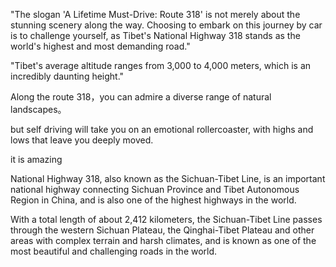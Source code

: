 

"The slogan 'A Lifetime Must-Drive: Route 318' is not merely about the stunning scenery along the way. Choosing to embark on this journey by car is to challenge yourself, as Tibet's National Highway 318 stands as the world's highest and most demanding road."

"Tibet's average altitude ranges from 3,000 to 4,000 meters, which is an incredibly daunting height."

Along the route 318，you  can admire a diverse range of natural landscapes。

but self driving will take you on an emotional rollercoaster, with highs and lows that leave you deeply moved.

it is amazing



National Highway 318, also known as the Sichuan-Tibet Line, is an important national highway connecting Sichuan Province and Tibet Autonomous Region in China, and is also one of the highest highways in the world.

With a total length of about 2,412 kilometers, the Sichuan-Tibet Line passes through the western Sichuan Plateau, the Qinghai-Tibet Plateau and other areas with complex terrain and harsh climates, and is known as one of the most beautiful and challenging roads in the world.

